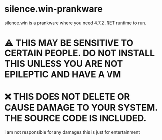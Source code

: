 # silence.win-prankware
silence.win is a prankware where you need 4.7.2 .NET runtime to run. 

# ⚠️ THIS MAY BE SENSITIVE TO CERTAIN PEOPLE. DO NOT INSTALL THIS UNLESS YOU ARE NOT EPILEPTIC AND HAVE A VM
# ❌ THIS DOES NOT DELETE OR CAUSE DAMAGE TO YOUR SYSTEM. THE SOURCE CODE IS INCLUDED.
i am not responsible for any damages this is just for entertainment
